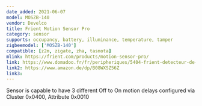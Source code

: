 ```yaml
---
date_added: 2021-06-07
model: MOSZB-140
vendor: Develco
title: Frient Motion Sensor Pro
category: sensor
supports: occupancy, battery, illuminance, temperature, tamper
zigbeemodel: ['MOSZB-140']
compatible: [z2m, zigate, zha, tasmota]
mlink: https://frient.com/products/motion-sensor-pro/
link: https://www.domadoo.fr/fr/peripheriques/5404-frient-detecteur-de-mouvement-zigbee-30-capteur-de-temperature-et-luminosite-5713594002361.html
link2: https://www.amazon.de/dp/B08WXSZ56Z
link3: 
---
```

Sensor is capable to have 3 different Off to On motion delays configured via Cluster 0x0400, Attribute 0x0010
